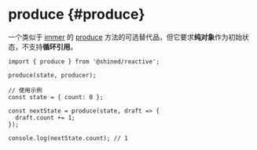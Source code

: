 # produce {#produce}

一个类似于 [immer](https://immerjs.github.io/immer/) 的 [produce](https://immerjs.github.io/immer/produce) 方法的可选替代品，但它要求**纯对象**作为初始状态，不支持**循环引用**。


```tsx
import { produce } from '@shined/reactive';

produce(state, producer);

// 使用示例
const state = { count: 0 };

const nextState = produce(state, draft => {
  draft.count += 1;
});

console.log(nextState.count); // 1
```
